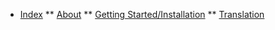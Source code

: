 <!-- docs/_sidebar.md -->

* [Index](./)
** [About](./about)
** [Getting Started/Installation](./getting-started)
** [Translation](./translation)